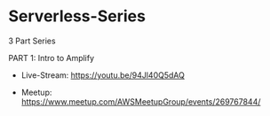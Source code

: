 # Serverless-Series

3 Part Series

PART 1: Intro to Amplify

- Live-Stream: https://youtu.be/94Jl40Q5dAQ

- Meetup: https://www.meetup.com/AWSMeetupGroup/events/269767844/
